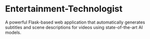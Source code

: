 # Entertainment-Technologist
A powerful Flask-based web application that automatically generates subtitles and scene descriptions for videos using state-of-the-art AI models.
